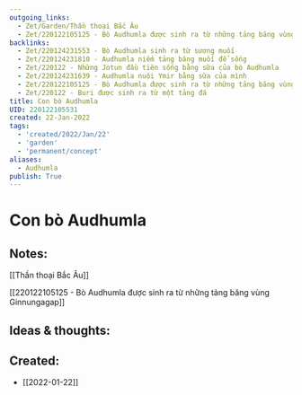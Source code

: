 ```yaml
---
outgoing_links:
  - Zet/Garden/Thần thoại Bắc Âu
  - Zet/220122105125 - Bò Audhumla được sinh ra từ những tảng băng vùng Ginnungagap
backlinks:
  - Zet/220124231553 - Bò Audhumla sinh ra từ sương muối
  - Zet/220124231810 - Audhumla niếm tảng băng muối để sống
  - Zet/220122 - Những Jotun đầu tiên sống bằng sữa của bò Audhumla
  - Zet/220124231639 - Audhumla nuôi Ymir bằng sữa của mình
  - Zet/220122105125 - Bò Audhumla được sinh ra từ những tảng băng vùng Ginnungagap
  - Zet/220122 - Buri được sinh ra từ một tảng đá
title: Con bò Audhumla
UID: 220122105531
created: 22-Jan-2022
tags:
  - 'created/2022/Jan/22'
  - 'garden'
  - 'permanent/concept'
aliases:
  - Audhumla
publish: True
---
```

# Con bò Audhumla

## Notes:
[[Thần thoại Bắc Âu]]

[[220122105125 - Bò Audhumla được sinh ra từ những tảng băng vùng Ginnungagap]]

## Ideas & thoughts:



## Created:
- [[2022-01-22]]
